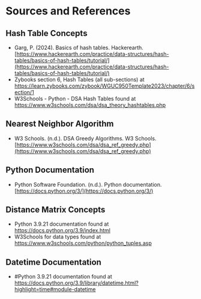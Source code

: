 # Sources and References

## Hash Table Concepts
- Garg, P. (2024). Basics of hash tables. Hackerearth. [https://www.hackerearth.com/practice/data-structures/hash-tables/basics-of-hash-tables/tutorial/](https://www.hackerearth.com/practice/data-structures/hash-tables/basics-of-hash-tables/tutorial/)
- Zybooks section 6, Hash Tables (all sub-sections) at https://learn.zybooks.com/zybook/WGUC950Template2023/chapter/6/section/1
- W3Schools - Python - DSA Hash Tables found at https://www.w3schools.com/dsa/dsa_theory_hashtables.php

## Nearest Neighbor Algorithm
- W3 Schools. (n.d.). DSA Greedy Algorithms. W3 Schools. [https://www.w3schools.com/dsa/dsa_ref_greedy.php](https://www.w3schools.com/dsa/dsa_ref_greedy.php)

## Python Documentation
- Python Software Foundation. (n.d.). Python documentation. [https://docs.python.org/3/](https://docs.python.org/3/)

## Distance Matrix Concepts
- Python 3.9.21 documentation found at https://docs.python.org/3.9/index.html
- W3Schools for data types found at https://www.w3schools.com/python/python_tuples.asp

## Datetime Documentation
- #Python 3.9.21 documentation found at https://docs.python.org/3.9/library/datetime.html?highlight=time#module-datetime
